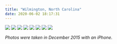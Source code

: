 ```yaml
---
title: "Wilmington, North Carolina"
date: 2020-06-02 18:17:31
---
```


<img class="post-image" src="/img/wilmington/IMG_1300.jpeg" />
<img class="post-image" src="/img/wilmington/IMG_1377.jpeg" />
<img class="post-image" src="/img/wilmington/IMG_1367.jpeg" />
<img class="post-image" src="/img/wilmington/IMG_1358.jpeg" />
<img class="post-image" src="/img/wilmington/IMG_1372.jpeg" />
<img class="post-image" src="/img/wilmington/IMG_1289.jpeg" />
<img class="post-image" src="/img/wilmington/IMG_1299.jpeg" />
<img class="post-image" src="/img/wilmington/IMG_1325.jpeg" />

_Photos were taken in December 2015 with an iPhone._

<script>
;(function(){
    var head = document.getElementsByTagName('head')[0];
    var style = document.createElement('style');
    style.setAttribute('type', 'text/css');
    var css = /* css */`
        .post-content .post-image {
            max-width: 512px; 
            width: 100%; 
            margin: 100px auto; 
            border: 1px solid lightgrey; 
            border-radius: 1px;
        }   
    `
    if (style.styleSheet) {   
        // IE
        style.styleSheet.cssText = css;
    } else { 
        // the world
        style.appendChild(document.createTextNode(css));
    }
    head.appendChild(style);
})()
</script>
